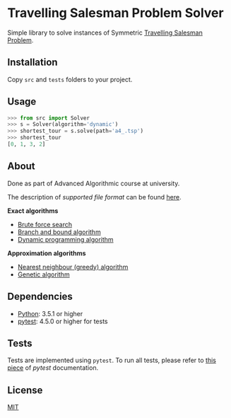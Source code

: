# Travelling Salesman Problem Solver

Simple library to solve instances of Symmetric [Travelling Salesman Problem](https://en.wikipedia.org/wiki/Travelling_salesman_problem).

## Installation
Copy `src` and `tests` folders to your project.

## Usage
```python
>>> from src import Solver
>>> s = Solver(algorithm='dynamic')
>>> shortest_tour = s.solve(path='a4_.tsp')
>>> shortest_tour
[0, 1, 3, 2]
```

## About
Done as part of Advanced Algorithmic course at university.

The description of *supported file format* can be found [here](https://wwwproxy.iwr.uni-heidelberg.de/groups/comopt/software/TSPLIB95/tsp95.pdf).

**Exact algorithms**

- [Brute force search](https://en.wikipedia.org/wiki/Brute-force_search)
- [Branch and bound algorithm](https://en.wikipedia.org/wiki/Branch_and_bound)
- [Dynamic programming algorithm](https://en.wikipedia.org/wiki/Held%E2%80%93Karp_algorithm)

**Approximation algorithms**

- [Nearest neighbour (greedy) algorithm](https://en.wikipedia.org/wiki/Nearest_neighbour_algorithm)
- [Genetic algorithm](https://en.wikipedia.org/wiki/Genetic_algorithm)


## Dependencies
- [Python](https://www.python.org/downloads/): 3.5.1 or higher
- [pytest](https://docs.pytest.org/en/latest/): 4.5.0 or higher for tests


## Tests
Tests are implemented using `pytest`. To run all tests, please refer to [this piece](https://docs.pytest.org/en/latest/getting-started.html#run-multiple-tests) of *pytest* documentation.


## License
[MIT](LICENSE)
